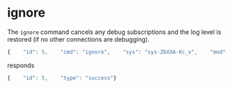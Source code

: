 # ignore

The `ignore` command cancels any debug subscriptions and the log level is restored \(if no other connections are debugging\).

```javascript
{    "id": 5,    "cmd": "ignore",    "sys": "sys-Z6XXA-Kc_v",    "mod": "mod-Z6XXB1doL4",    "index": null,    "name": "ignore"}
```

responds

```javascript
{    "id": 5,    "type": "success"}
```

